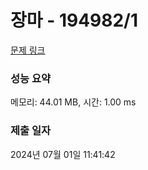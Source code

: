 # 장마 - 194982/1 

[문제 링크](https://level.goorm.io/exam/194982/%EC%9E%A5%EB%A7%88/quiz/1) 

### 성능 요약

메모리: 44.01 MB, 시간: 1.00 ms

### 제출 일자

2024년 07월 01일 11:41:42

